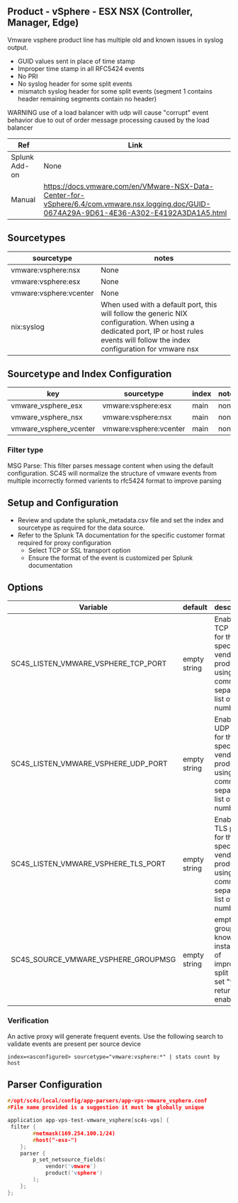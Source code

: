 
## Product - vSphere - ESX NSX (Controller, Manager, Edge)

Vmware vsphere product line has multiple old and known issues in syslog output.

* GUID values sent in place of time stamp
* Improper time stamp in all RFC5424 events
* No PRI
* No syslog header for some split events
* mismatch syslog header for some split events (segment 1 contains header remaining segments contain no header)

WARNING use of a load balancer with udp will cause "corrupt" event behavior due to out of order message processing caused by the load balancer

| Ref            | Link                                                                                                    |
|----------------|---------------------------------------------------------------------------------------------------------|
| Splunk Add-on  | None                                                                |
| Manual | <https://docs.vmware.com/en/VMware-NSX-Data-Center-for-vSphere/6.4/com.vmware.nsx.logging.doc/GUID-0674A29A-9D61-4E36-A302-E4192A3DA1A5.html> |

## Sourcetypes

| sourcetype     | notes                                                                                                   |
|----------------|---------------------------------------------------------------------------------------------------------|
| vmware:vsphere:nsx | None |
| vmware:vsphere:esx | None |
| vmware:vsphere:vcenter | None |
| nix:syslog | When used with a default port, this will follow the generic NIX configuration. When using a dedicated port, IP or host rules events will follow the index configuration for vmware nsx  |

## Sourcetype and Index Configuration

| key            | sourcetype     | index          | notes          |
|----------------|----------------|----------------|----------------|
| vmware_vsphere_esx      | vmware:vsphere:esx | main          | none          |
| vmware_vsphere_nsx      | vmware:vsphere:nsx | main          | none          |
| vmware_vsphere_vcenter      | vmware:vsphere:vcenter | main          | none          |

### Filter type

MSG Parse: This filter parses message content when using the default configuration.
SC4S will normalize the structure of vmware events from multiple incorrectly formed varients to rfc5424 format to improve parsing

## Setup and Configuration

* Review and update the splunk_metadata.csv file and set the index and sourcetype as required for the data source.
* Refer to the Splunk TA documentation for the specific customer format required for proxy configuration
  * Select TCP or SSL transport option
  * Ensure the format of the event is customized per Splunk documentation

## Options

| Variable       | default        | description    |
|----------------|----------------|----------------|
| SC4S_LISTEN_VMWARE_VSPHERE_TCP_PORT      | empty string      | Enable a TCP port for this specific vendor product using a comma-separated list of port numbers |
| SC4S_LISTEN_VMWARE_VSPHERE_UDP_PORT      | empty string      | Enable a UDP port for this specific vendor product using a comma-separated list of port numbers |
| SC4S_LISTEN_VMWARE_VSPHERE_TLS_PORT      | empty string      | Enable a TLS port for this specific vendor product using a comma-separated list of port numbers |
| SC4S_SOURCE_VMWARE_VSPHERE_GROUPMSG      | empty string      | empty/yes groups known instances of improperly split events set "yes" to return to enable  |

### Verification

An active proxy will generate frequent events. Use the following search to validate events are present per source device

```
index=<asconfigured> sourcetype="vmware:vsphere:*" | stats count by host
```

## Parser Configuration

```c
#/opt/sc4s/local/config/app-parsers/app-vps-vmware_vsphere.conf
#File name provided is a suggestion it must be globally unique

application app-vps-test-vmware_vsphere[sc4s-vps] {
 filter {      
        #netmask(169.254.100.1/24)
        #host("-esx-")
    }; 
    parser { 
        p_set_netsource_fields(
            vendor('vmware')
            product('vsphere')
        ); 
    };   
};

```
